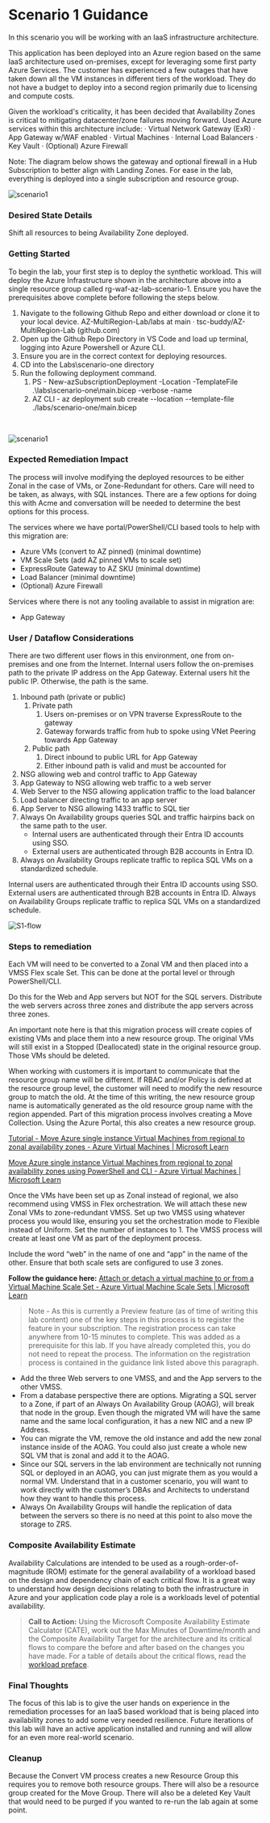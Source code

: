 # Scenario 1 Guidance

In this scenario you will be working with an IaaS infrastructure architecture.

This application has been deployed into an Azure region based on the same IaaS architecture used on-premises, except for leveraging some first party Azure Services. The customer has experienced a few outages that have taken down all the VM instances in different tiers of the workload. They do not have a budget to deploy into a second region primarily due to licensing and compute costs. 

Given the workload's criticality, it has been decided that Availability Zones is critical to mitigating datacenter/zone failures moving forward. Used Azure services within this architecture include:
·	Virtual Network Gateway (ExR)
·	App Gateway w/WAF enabled
·	Virtual Machines
·	Internal Load Balancers
·	Key Vault
·	(Optional) Azure Firewall

Note: The diagram below shows the gateway and optional firewall in a Hub Subscription to better align with Landing Zones. For ease in the lab, everything is deployed into a single subscription and resource group. 

![scenario1](../../docs/images/scenario1-noAZ.jpg)

### Desired State Details
Shift all resources to being Availability Zone deployed. 

### Getting Started
To begin the lab, your first step is to deploy the synthetic workload. This will deploy the Azure Infrastructure shown in the architecture above into a single resource group called rg-waf-az-lab-scenario-1. Ensure you have the prerequisites above complete before following the steps below.

1.	Navigate to the following Github Repo and either download or clone it to your local device.
AZ-MultiRegion-Lab/labs at main · tsc-buddy/AZ-MultiRegion-Lab (github.com) 
2.	Open up the Github Repo Directory in VS Code and load up terminal, logging into Azure Powershell or Azure CLI.
3.	Ensure you are in the correct context for deploying resources.
4.	CD into the Labs\scenario-one directory
5.	Run the following deployment command.
    1.	PS - New-azSubscriptionDeployment -Location <location> -TemplateFile .\labs\scenario-one\main.bicep -verbose -name <PROVIDE DEPLOYMENT NAME>
    2.	AZ CLI - az deployment sub create --location <location> --template-file ./labs/scenario-one/main.bicep

<br>

![scenario1](../../docs/images/scenario-1.jpg)
### Expected Remediation Impact
The process will involve modifying the deployed resources to be either Zonal in the case of VMs, or Zone-Redundant for others. Care will need to be taken, as always, with SQL instances. There are a few options for doing this with Acme and conversation will be needed to determine the best options for this process. 
 

The services where we have portal/PowerShell/CLI based tools to help with this migration are:
- Azure VMs (convert to AZ pinned) (minimal downtime)
- VM Scale Sets (add AZ pinned VMs to scale set)
- ExpressRoute Gateway to AZ SKU (minimal downtime)
- Load Balancer (minimal downtime)
- (Optional) Azure Firewall

Services where there is not any tooling available to assist in migration are:

- App Gateway

### User / Dataflow Considerations
There are two different user flows in this environment, one from on-premises and one from the Internet. Internal users follow the on-premises path to the private IP address on the App Gateway. External users hit the public IP. Otherwise, the path is the same.
1. Inbound path (private or public)
    1. Private path 
        1. Users on-premises or on VPN traverse ExpressRoute to the gateway
        2. Gateway forwards traffic from hub to spoke using VNet Peering towards App Gateway
    2. Public path
        1. Direct inbound to public URL for App Gateway
        2. Either inbound path is valid and must be accounted for
2. NSG allowing web and control traffic to App Gateway 
3. App Gateway to NSG allowing web traffic to a web server 
4. Web Server to the NSG allowing application traffic to the load balancer 
5. Load balancer directing traffic to an app server
6. App Server to NSG allowing 1433 traffic to SQL tier
7. Always On Availability groups queries SQL and traffic hairpins back on the same path to the user. 
    - Internal users are authenticated through their Entra ID accounts using SSO. 
    - External users are authenticated through B2B accounts in Entra ID.
8. Always on Availability Groups replicate traffic to replica SQL VMs on a standardized schedule. 

Internal users are authenticated through their Entra ID accounts using SSO. 
External users are authenticated through B2B accounts in Entra ID.
Always on Availability Groups replicate traffic to replica SQL VMs on a standardized schedule. 

![S1-flow](../../docs/images/s1-flow.jpg)

### Steps to remediation

Each VM will need to be converted to a Zonal VM and then placed into a VMSS Flex scale Set. This can be done at the portal level or through PowerShell/CLI. 

Do this for the Web and App servers but NOT for the SQL servers. Distribute the web servers across three zones and distribute the app servers across three zones. 

An important note here is that this migration process will create copies of existing VMs and place them into a new resource group. The original VMs will still exist in a Stopped (Deallocated) state in the original resource group. Those VMs should be deleted. 

When working with customers it is important to communicate that the resource group name will be different. If RBAC and/or Policy is defined at the resource group level, the customer will need to modify the new resource group to match the old. At the time of this writing, the new resource group name is automatically generated as the old resource group name with the region appended.
Part of this migration process involves creating a Move Collection. Using the Azure Portal, this also creates a new resource group.

[Tutorial - Move Azure single instance Virtual Machines from regional to zonal availability zones - Azure Virtual Machines | Microsoft Learn](https://learn.microsoft.com/en-us/azure/virtual-machines/move-virtual-machines-regional-zonal-portal)

[Move Azure single instance Virtual Machines from regional to zonal availability zones using PowerShell and CLI - Azure Virtual Machines | Microsoft Learn](https://learn.microsoft.com/en-us/azure/virtual-machines/move-virtual-machines-regional-zonal-powershell?tabs=PowerShell)

Once the VMs have been set up as Zonal instead of regional, we also recommend using VMSS in Flex orchestration. We will attach these new Zonal VMs to zone-redundant VMSS. Set up two VMSS using whatever process you would like, ensuring you set the orchestration mode to Flexible instead of Uniform. Set the number of instances to 1. The VMSS process will create at least one VM as part of the deployment process. 

Include the word “web” in the name of one and “app” in the name of the other. Ensure that both scale sets are configured to use 3 zones. 

**Follow the guidance here:**
[Attach or detach a virtual machine to or from a Virtual Machine Scale Set - Azure Virtual Machine Scale Sets | Microsoft Learn](https://learn.microsoft.com/en-us/azure/virtual-machine-scale-sets/virtual-machine-scale-sets-attach-detach-vm?tabs=portal-1%2Cportal-2%2Cportal-3)

>
>Note - As this is currently a Preview feature (as of time of writing this lab content) one of the key steps in this process is to register the feature in your subscription. The registration process can take anywhere from 10-15 minutes to complete. This was added as a prerequisite for this lab. If you have already completed this, you do not need to repeat the process. The information on the registration process is contained in the guidance link listed above this paragraph. 

- Add the three Web servers to one VMSS, and and the App servers to the other VMSS. 
- From a database perspective there are options. Migrating a SQL server to a Zone, if part of an Always On Availability Group (AOAG), will break that node in the group. Even though the migrated VM will have the same name and the same local configuration, it has a new NIC and a new IP Address. 
- You can migrate the VM, remove the old instance and add the new zonal instance inside of the AOAG. You could also just create a whole new SQL VM that is zonal and add it to the AOAG. 
- Since our SQL servers in the lab environment are technically not running SQL or deployed in an AOAG, you can just migrate them as you would a normal VM. Understand that in a customer scenario, you will want to work directly with the customer’s DBAs and Architects to understand how they want to handle this process.  
- Always On Availability Groups will handle the replication of data between the servers so there is no need at this point to also move the storage to ZRS.


### Composite Availability Estimate
Availability Calculations are intended to be used as a rough-order-of-magnitude (ROM) estimate for the general availability of a workload based on the design and dependency chain of each critical flow. It is a great way to understand how design decisions relating to both the infrastructure in Azure and your application code play a role is a workloads level of potential availability.

> **Call to Action:** Using the Microsoft Composite Availability Estimate Calculator (CATE), work out the Max Minutes of Downtime/month and the Composite Availability Target for the architecture and its critical flows to compare the before and after based on the changes you have made. For a table of details about the critical flows, read the [workload preface](../../docs/workloadPreface.md).

### Final Thoughts
The focus of this lab is to give the user hands on experience in the remediation processes for an IaaS based workload that is being placed into availability zones to add some very needed resilience. Future iterations of this lab will have an active application installed and running and will allow for an even more real-world scenario.

### Cleanup
Because the Convert VM process creates a new Resource Group this requires you to remove both resource groups. There will also be a resource group created for the Move Group. There will also be a deleted Key Vault that would need to be purged if you wanted to re-run the lab again at some point. 

